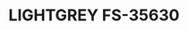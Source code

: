 ---
layout: product
title: "LIGHTGREY FS-35630"
price: "300" 
desc: "Akrilna boja 17mL - Metalik"
img_path: "/assets/img/AMMO.F-516.webp"
brand: "AMMO"
available: false
special_offer: false
new: false
soon: false
cat: "020000"
subcat: "020100"
subsubcat: "020101"
sifra: "AMMO.F-516"
popular: false
spec: false
---